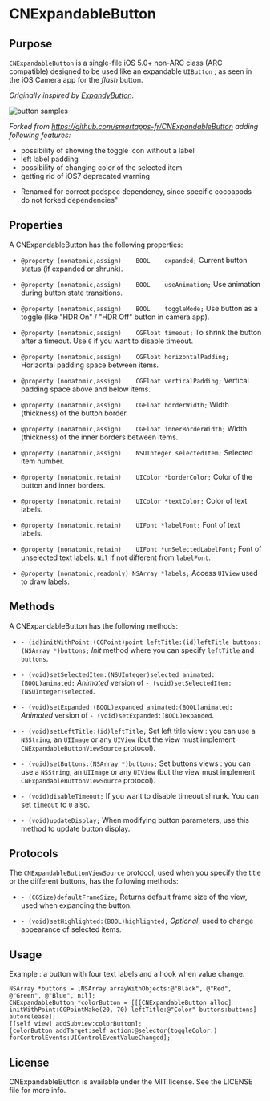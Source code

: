 CNExpandableButton
==============


Purpose
--------------

`CNExpandableButton` is a single-file iOS 5.0+ non-ARC class (ARC compatible) designed to be used like an expandable `UIButton` ; as seen in the iOS Camera app for the *flash* button.

*Originally inspired by [ExpandyButton](https://github.com/iosdeveloper/ExpandyButton).*

![button samples](http://github.com/ddebin/CNExpandableButton/raw/master/README.png)

*Forked from https://github.com/smartapps-fr/CNExpandableButton adding following features:*

- possibility of showing the toggle icon without a label
- left label padding
- possibility of changing color of the selected item
- getting rid of iOS7 deprecated warning

* Renamed for correct podspec dependency, since specific cocoapods do not forked dependencies"

Properties
--------------

A CNExpandableButton has the following properties:

 - `@property (nonatomic,assign)	BOOL	expanded;`
	Current button status (if expanded or shrunk).

 - `@property (nonatomic,assign)	BOOL	useAnimation;`
	Use animation during button state transitions.

 - `@property (nonatomic,assign)	BOOL	toggleMode;`
	Use button as a toggle (like "HDR On" / "HDR Off" button in camera app).

 - `@property (nonatomic,assign)	CGFloat timeout;`
	To shrink the button after a timeout. Use `0` if you want to disable timeout.

 - `@property (nonatomic,assign)	CGFloat horizontalPadding;`
	Horizontal padding space between items.

 - `@property (nonatomic,assign)	CGFloat verticalPadding;`
	Vertical padding space above and below items.

 - `@property (nonatomic,assign)	CGFloat borderWidth;`
	Width (thickness) of the button border.

 - `@property (nonatomic,assign)	CGFloat innerBorderWidth;`
	Width (thickness) of the inner borders between items.

 - `@property (nonatomic,assign)	NSUInteger selectedItem;`
	Selected item number.

 - `@property (nonatomic,retain)	UIColor *borderColor;`
	Color of the button and inner borders.

 - `@property (nonatomic,retain)	UIColor *textColor;`
	Color of text labels.

 - `@property (nonatomic,retain)	UIFont *labelFont;`
	Font of text labels.

 - `@property (nonatomic,retain)	UIFont *unSelectedLabelFont;`
	Font of unselected text labels. `Nil` if not different from `labelFont`.

 - `@property (nonatomic,readonly) NSArray *labels;`
	Access `UIView` used to draw labels.


Methods
--------------

A CNExpandableButton has the following methods:

 - `- (id)initWithPoint:(CGPoint)point leftTitle:(id)leftTitle buttons:(NSArray *)buttons;`
	*Init* method where you can specify `leftTitle` and `buttons`.

 - `- (void)setSelectedItem:(NSUInteger)selected animated:(BOOL)animated;`
	*Animated* version of `- (void)setSelectedItem:(NSUInteger)selected`.

 - `- (void)setExpanded:(BOOL)expanded animated:(BOOL)animated;`
	*Animated* version of `- (void)setExpanded:(BOOL)expanded`.

 - `- (void)setLeftTitle:(id)leftTitle;`
	Set left title view : you can use a `NSString`, an `UIImage` or any `UIView` (but the view must implement `CNExpandableButtonViewSource` protocol).

 - `- (void)setButtons:(NSArray *)buttons;`
	Set buttons views : you can use a `NSString`, an `UIImage` or any `UIView` (but the view must implement `CNExpandableButtonViewSource` protocol).

 - `- (void)disableTimeout;`
	If you want to disable timeout shrunk. You can set `timeout` to `0` also.

 - `- (void)updateDisplay;`
	When modifying button parameters, use this method to update button display.


Protocols
---------------

The `CNExpandableButtonViewSource` protocol, used when you specify the title or the different buttons, has the following methods:

 - `- (CGSize)defaultFrameSize;`
	Returns default frame size of the view, used when expanding the button.

 - `- (void)setHighlighted:(BOOL)highlighted;`
	*Optional*, used to change appearance of selected items.


Usage
---------------

Example : a button with four text labels and a hook when value change.

	NSArray *buttons = [NSArray arrayWithObjects:@"Black", @"Red", @"Green", @"Blue", nil];
	CNExpandableButton *colorButton = [[[CNExpandableButton alloc] initWithPoint:CGPointMake(20, 70) leftTitle:@"Color" buttons:buttons] autorelease];
	[[self view] addSubview:colorButton];
	[colorButton addTarget:self action:@selector(toggleColor:) forControlEvents:UIControlEventValueChanged];


License
---------------

CNExpandableButton is available under the MIT license. See the LICENSE file for more info.

